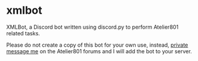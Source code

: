 # xmlbot
XMLBot, a Discord bot written using discord.py to perform Atelier801 related tasks.

Please do not create a copy of this bot for your own use, instead, [private message me](https://atelier801.com/new-dialog?ad=Drescen&subject=XMLBot%20-%20Server%20add%20request) on the Atelier801 forums and I will add the bot to your server.


